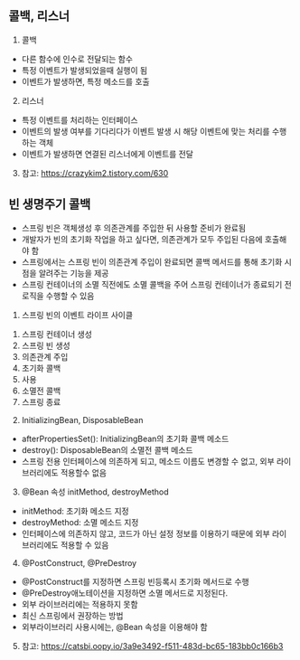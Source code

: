 ## 콜백, 리스너

1. 콜백

-   다른 함수에 인수로 전달되는 함수
-   특정 이벤트가 발생되었을때 실행이 됨
-   이벤트가 발생하면, 특정 메소드를 호출

2. 리스너

-   특정 이벤트를 처리하는 인터페이스
-   이벤트의 발생 여부를 기다리다가 이벤트 발생 시 해당 이벤트에 맞는 처리를 수행하는 객체
-   이벤트가 발생하면 연결된 리스너에게 이벤트를 전달

3.  참고: https://crazykim2.tistory.com/630

## 빈 생명주기 콜백

-   스프링 빈은 객체생성 후 의존관계를 주입한 뒤 사용할 준비가 완료됨
-   개발자가 빈의 초기화 작업을 하고 싶다면, 의존관계가 모두 주입된 다음에 호출해야 함
-   스프링에서는 스프링 빈이 의존관계 주입이 완료되면 콜백 메서드를 통해 초기화 시점을 알려주는 기능을 제공
-   스프링 컨테이너의 소멸 직전에도 소멸 콜백을 주어 스프링 컨테이너가 종료되기 전 로직을 수행할 수 있음

1. 스프링 빈의 이벤트 라이프 사이클

1) 스프링 컨테이너 생성
2) 스프링 빈 생성
3) 의존관계 주입
4) 초기화 콜백
5) 사용
6) 소멸전 콜백
7) 스프링 종료

2.  InitializingBean, DisposableBean

-   afterPropertiesSet(): InitializingBean의 초기화 콜백 메소드
-   destroy(): DisposableBean의 소멸전 콜백 메소드
-   스프링 전용 인터페이스에 의존하게 되고, 메소드 이름도 변경할 수 없고, 외부 라이브러리에도 적용할수 없음

3. @Bean 속성 initMethod, destroyMethod

-   initMethod: 초기화 메소드 지정
-   destroyMethod: 소멸 메소드 지정
-   인터페이스에 의존하지 않고, 코드가 아닌 설정 정보를 이용하기 때문에 외부 라이브러리에도 적용할 수 있음

4. @PostConstruct, @PreDestroy

-   @PostConstruct를 지정하면 스프링 빈등록시 초기화 메서드로 수행
-   @PreDestroy애노테이션을 지정하면 소멸 메서드로 지정된다.
-   외부 라이브러리에는 적용하지 못함
-   최신 스프링에서 권장하는 방법
-   외부라이브러리 사용시에는, @Bean 속성을 이용해야 함

5. 참고: https://catsbi.oopy.io/3a9e3492-f511-483d-bc65-183bb0c166b3
